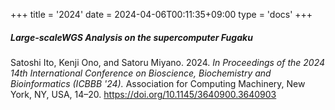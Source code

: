 +++
title = '2024'
date = 2024-04-06T00:11:35+09:00
type = 'docs'
+++

##### Large-scaleWGS Analysis on the supercomputer Fugaku
Satoshi Ito, Kenji Ono, and Satoru Miyano. 2024. _In Proceedings of the 2024 14th International Conference on Bioscience, Biochemistry and Bioinformatics (ICBBB '24)._ Association for Computing Machinery, New York, NY, USA, 14–20. <https://doi.org/10.1145/3640900.3640903>


